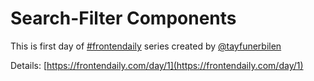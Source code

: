 # Search-Filter Components
This is first day of [#frontendaily](https://frontendaily.com/) series created by [@tayfunerbilen](https://github.com/tayfunerbilen)

Details: [https://frontendaily.com/day/1](https://frontendaily.com/day/1)